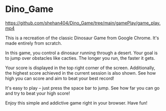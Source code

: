 # Dino_Game

https://github.com/shehan404/Dino_Game/tree/main/gamePlay/game_play.mp4

This is a recreation of the classic Dinosaur Game from Google Chrome. It's made entirely from scratch.

In this game, you control a dinosaur running through a desert. Your goal is to jump over obstacles like cacties. The longer you run, the faster it gets.

Your score is displayed in the top right corner of the screen. Additionally, the highest score achieved in the current session is also shown. See how high you can score and aim to beat your best record!

It's easy to play – just press the space bar to jump. See how far you can go and try to beat your high score!

Enjoy this simple and addictive game right in your browser. Have fun!






